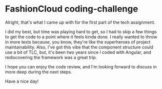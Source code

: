 # FashionCloud coding-challenge

Alright, that's what I came up with for the first part of the tech assignment.

I did my best, but time was playing hard to get, so I had to skip a few things to get the code to a point where it feels
kinda done. I really wanted to throw in more tests because, you know, they're like the superheroes of project 
maintainability. Also, I've got this vibe that the component structure could use a bit of TLC, but, it's been two years 
since I coded with Angular, and rediscovering the framework was a great trip.

I hope you can enjoy the code review, and I'm looking forward to discuss in more deep during the next steps.

Have a nice day! 


